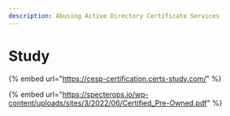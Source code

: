 ```yaml
---
description: Abusing Active Directory Certificate Services
---
```


# Study



{% embed url="https://cesp-certification.certs-study.com/" %}

{% embed url="https://specterops.io/wp-content/uploads/sites/3/2022/06/Certified_Pre-Owned.pdf" %}
